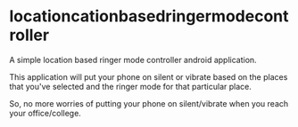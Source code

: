 # locationcationbasedringermodecontroller
A simple location based ringer mode controller android application.

This application will put your phone on silent or vibrate based on the places that you've selected and the ringer mode for that particular place.

So, no more worries of putting  your phone on silent/vibrate when you reach your office/college.
